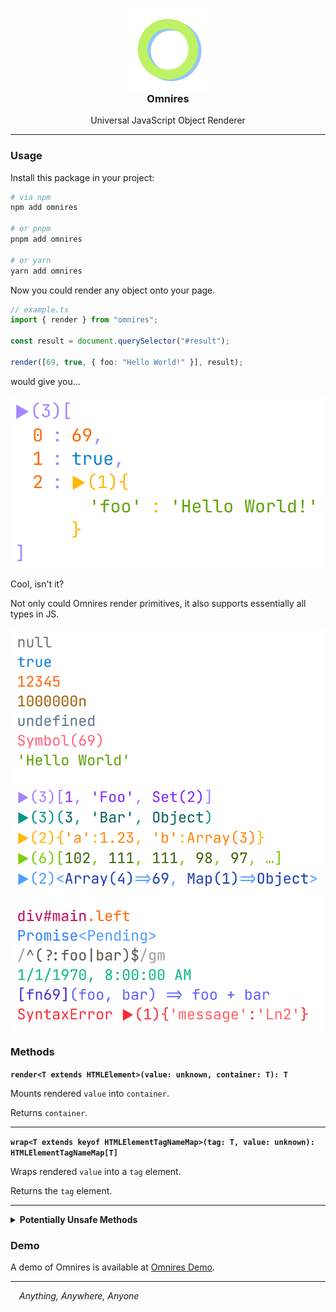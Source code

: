 <h3 align="center">
  <img src="https://raw.githubusercontent.com/CarbonicSoda/omnires/master/media/icon.png" width="130" alt="Omnires Icon" /><br />
  Omnires
</h3>
<p align="center">Universal JavaScript Object Renderer</p>

---

### Usage

Install this package in your project:

```bash
# via npm
npm add omnires

# or pnpm
pnpm add omnires

# or yarn
yarn add omnires
```

Now you could render any object onto your page.

```ts
// example.ts
import { render } from "omnires";

const result = document.querySelector("#result");

render([69, true, { foo: "Hello World!" }], result);
```

would give you...

![Demo1](https://github.com/CarbonicSoda/omnires/blob/master/media/demo/demo1.png?raw=true)

Cool, isn't it?

Not only could Omnires render primitives, it also supports essentially all types in JS.

![Demo2](https://github.com/CarbonicSoda/omnires/blob/master/media/demo/demo2.png?raw=true)

### Methods

**`render<T extends HTMLElement>(value: unknown, container: T): T`**

Mounts rendered `value` into `container`.

Returns `container`.

---

**`wrap<T extends keyof HTMLElementTagNameMap>(tag: T, value: unknown): HTMLElementTagNameMap[T]`**

Wraps rendered `value` into a `tag` element.

Returns the `tag` element.

---

<details>
<summary><b>Potentially Unsafe Methods</b></summary>

> **WARNING**: Make sure you know what you are doing. Sanitize expression if you can't trust user
> input.

**`renderEval<T extends HTMLElement>(expression: string, container: T): T`**

Mounts rendered `expression` into `container` after parsing it with JavaScript.

Returns `container`.

---

**`wrapEval<T extends keyof HTMLElementTagNameMap>(tag: T, expression: string): HTMLElementTagNameMap[T]`**

Wraps rendered `expression` into a `tag` element after parsing it with JavaScript.

Returns the `tag` element.

</details>

### Demo

A demo of Omnires is available at [Omnires Demo](https://carbonicsoda.github.io/omnires/).

---

_&emsp;Anything, Anywhere, Anyone_
